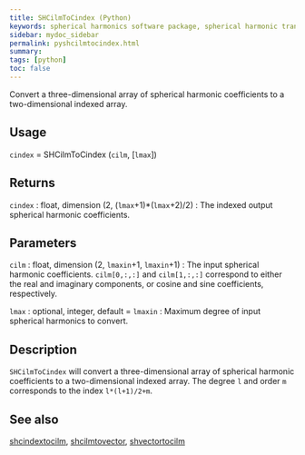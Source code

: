 ```yaml
---
title: SHCilmToCindex (Python)
keywords: spherical harmonics software package, spherical harmonic transform, legendre functions, multitaper spectral analysis, fortran, Python, gravity, magnetic field
sidebar: mydoc_sidebar
permalink: pyshcilmtocindex.html
summary:
tags: [python]
toc: false
---
```


Convert a three-dimensional array of spherical harmonic coefficients to a two-dimensional indexed array.

## Usage

`cindex` = SHCilmToCindex (`cilm`, [`lmax`])

## Returns

`cindex` : float, dimension (2, (`lmax`+1)\*(`lmax`+2)/2)
:   The indexed output spherical harmonic coefficients.

## Parameters

`cilm` : float, dimension (2, `lmaxin`+1, `lmaxin`+1)
:   The input spherical harmonic coefficients. `cilm[0,:,:]` and `cilm[1,:,:]` correspond to either the real and imaginary components, or cosine and sine coefficients, respectively.

`lmax` : optional, integer, default = `lmaxin`
:   Maximum degree of input spherical harmonics to convert.

## Description

`SHCilmToCindex` will convert a three-dimensional array of spherical harmonic coefficients to a two-dimensional indexed array.  The degree `l` and order `m` corresponds to the index `l*(l+1)/2+m`.

## See also

[shcindextocilm](pyshcindextocilm.html), [shcilmtovector](pyshcilmtovector.html), [shvectortocilm](pyshvectortocilm.html)
